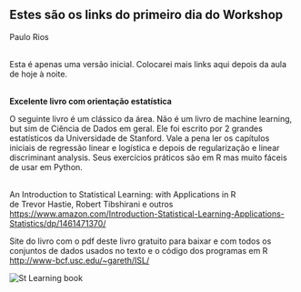 
<h2>Estes são os links do primeiro dia do Workshop</h2>
Paulo Rios<br><br>

Esta é apenas uma versão inicial. Colocarei mais links aqui depois da aula de hoje à noite. <br/>
<br/>

**Excelente livro com orientação estatística** <br>

O seguinte livro é um clássico da área. Não é um livro de machine learning, but sim de Ciência de Dados em geral. Ele foi escrito por 2 grandes estatísticos da Universidade de Stanford. Vale a pena ler os capítulos iniciais de regressão linear e logística e depois de regularização e linear discriminant analysis.  Seus exercícios práticos são em R mas muito fáceis de usar em Python. <br/><br/>

An Introduction to Statistical Learning: with Applications in R <br/>
de Trevor Hastie, Robert Tibshirani e outros <br/>
https://www.amazon.com/Introduction-Statistical-Learning-Applications-Statistics/dp/1461471370/ 

Site do livro com o pdf deste livro gratuito para baixar e com todos os conjuntos de dados usados no texto e o código dos programas em R <br/>
http://www-bcf.usc.edu/~gareth/ISL/

![St Learning book](../img/sta-learning-book.png)






